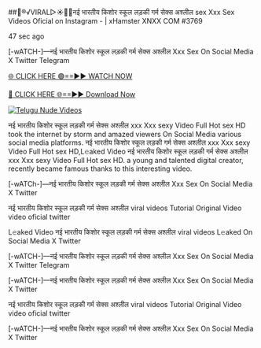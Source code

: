 ##👙®️√VIRAL▷☀️👄💥नई भारतीय किशोर स्कूल लड़की गर्म सेक्स अश्लील sex Xxx Sex Videos Oficial on Instagram - | xHamster XNXX COM #3769

47 sec ago

[-wATCH-]—नई भारतीय किशोर स्कूल लड़की गर्म सेक्स अश्लील Xxx Sex On Social Media X Twitter Telegram

[🌐 CLICK HERE 🟢==►► WATCH NOW](https://hqvideonet.blogspot.com/2025/02/ngthb.html)

[🔴 CLICK HERE 🌐==►► Download Now](https://hqvideonet.blogspot.com/2025/02/ngthb.html)

[![Telugu Nude Videos](https://i.imgur.com/dJHk4Zq.gif)](https://hqvideonet.blogspot.com/2025/02/ngthb.html)

नई भारतीय किशोर स्कूल लड़की गर्म सेक्स अश्लील xxx Xxx sexy Video Full Hot sex HD took the internet by storm and amazed viewers On Social Media various social media platforms. नई भारतीय किशोर स्कूल लड़की गर्म सेक्स अश्लील xxx Xxx sexy Video Full Hot sex HD,L𝚎aked Video नई भारतीय किशोर स्कूल लड़की गर्म सेक्स अश्लील xxx Xxx sexy Video Full Hot sex HD. a young and talented digital creator, recently became famous thanks to this interesting video.

[-wATCh-]—नई भारतीय किशोर स्कूल लड़की गर्म सेक्स अश्लील Xxx Sex On Social Media X Twitter

नई भारतीय किशोर स्कूल लड़की गर्म सेक्स अश्लील viral videos Tutorial Original Video video oficial twitter

L𝚎aked Video नई भारतीय किशोर स्कूल लड़की गर्म सेक्स अश्लील viral videos L𝚎aked On Social Media X Twitter

[-wATCH-]—नई भारतीय किशोर स्कूल लड़की गर्म सेक्स अश्लील Xxx Sex On Social Media X Twitter Telegram

[-wATCH-]—नई भारतीय किशोर स्कूल लड़की गर्म सेक्स अश्लील Xxx Sex On Social Media X Twitter

नई भारतीय किशोर स्कूल लड़की गर्म सेक्स अश्लील viral videos Tutorial Original Video video oficial twitter

[-wATCH-]—नई भारतीय किशोर स्कूल लड़की गर्म सेक्स अश्लील Xxx Sex On Social Media X Twitter